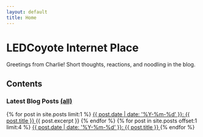 ```yaml
---
layout: default
title: Home
---
```


# LEDCoyote Internet Place
Greetings from Charlie! Short thoughts, reactions, and noodling in the blog<!--, while more developed and longer pieces are under essays-->.

## Contents

### Latest Blog Posts [(all)](/blog)
{% for post in site.posts limit:1 %}
<a href="{{ post.url }}">
  {{ post.date | date: '%Y-%m-%d' }}: {{ post.title }}
</a>
{{ post.excerpt }}
{% endfor %}
{% for post in site.posts offset:1 limit:4 %}
<a href="{{ post.url }}">
  {{ post.date | date: '%Y-%m-%d' }}: {{ post.title }}
</a>
{% endfor %}

<!--
### Essays
placeholder
-->